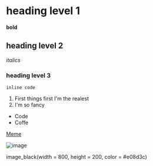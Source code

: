 # heading level 1
**bold**


## heading level 2 
*italics*

### heading level 3
`inline code`


<!--- numbered lists --->
<!--- BTM this is how you comment --->

1. First things first I'm the realest
2. I'm so fancy

<!--- unorderd lists --->

* Code
* Coffe

[Meme](https://media1.tenor.com/m/BnJrWxWkC54AAAAC/magdalena-bay-music.gif)

![image](https://media1.tenor.com/m/BnJrWxWkC54AAAAC/magdalena-bay-music.gif)

image_black(width = 800, height = 200, color = #e08d3c)
